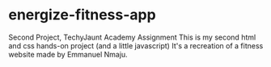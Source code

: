 # energize-fitness-app
Second Project, TechyJaunt Academy Assignment
This is my second html and css hands-on project (and a little javascript)
It's a recreation of a fitness website made by Emmanuel Nmaju.

